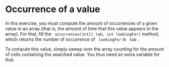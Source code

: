 
# Occurrence of a value #

In this exercise, you must compute the amount of occurrences of a given value in an array
(that is, the amount of time that this value appears in the array). For that, fill the ` occurrences(int[] tab, int lookingFor)` method, which returns the number of
occurrence of ` lookingFor` in ` tab` .

To compute this value, simply sweep over the array counting for the amount of
cells containing the searched value. You thus need an extra variable for that.

